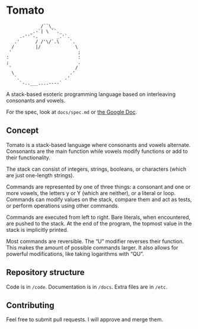 # Tomato

                 /``\_
             _.-`| \ ``._
         .-''`-.       _.'`.
       .'      / /'\/`.\    `.
      /        |/             \
     '                         ;
    :                          :
    ;                          .
     '                        /
      \                     .'
       `.                 .'
         `-..___....----`


A stack-based esoteric programming language based on interleaving consonants and vowels.

For the spec, look at `docs/spec.md` or [the Google Doc](https://docs.google.com/document/d/14XCGxxTl6gx-KgIfKN5i6Ix4whVovMwSvNLOdOOnblI/edit).

## Concept

Tomato is a stack-based language where consonants and vowels alternate. Consonants are the main function while vowels modify functions or add to their functionality.

The stack can consist of integers, strings, booleans, or characters (which are just one-length strings).

Commands are represented by one of three things: a consonant and one or more vowels, the letters y or Y (which are neither), or a literal or loop. Commands can modify values on the stack, compare them and act as tests, or perform operations using other commands.

Commands are executed from left to right. Bare literals, when encountered, are pushed to the stack. At the end of the program, the topmost value in the stack is implicitly printed.

Most commands are reversible. The “U” modifier reverses their function. This makes the amount of possible commands larger. It also allows for powerful modifications, like taking logarithms with “QU”.

## Repository structure

Code is in `/code`. Documentation is in `/docs`. Extra files are in `/etc`.

## Contributing

Feel free to submit pull requests. I will approve and merge them.
